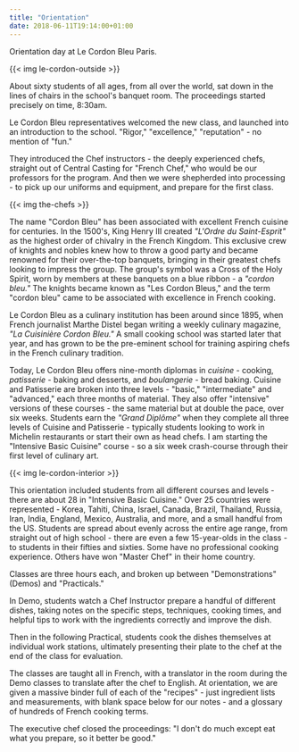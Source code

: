 ```yaml
---
title: "Orientation"
date: 2018-06-11T19:14:00+01:00
---
```


Orientation day at Le Cordon Bleu Paris.

{{< img le-cordon-outside >}}

About sixty students of all ages, from all over the world, sat down in the lines of chairs in the school's banquet room. The proceedings started precisely on time, 8:30am. 

Le Cordon Bleu representatives welcomed the new class, and launched into an introduction to the school. "Rigor," "excellence," "reputation" - no mention of "fun."

They introduced the Chef instructors - the deeply experienced chefs, straight out of Central Casting for "French Chef," who would be our professors for the program. And then we were shepherded into processing - to pick up our uniforms and equipment, and prepare for the first class.

{{< img the-chefs >}}

The name "Cordon Bleu" has been associated with excellent French cuisine for centuries. In the 1500's, King Henry III created _"L'Ordre du Saint-Esprit"_ as the highest order of chivalry in the French Kingdom. This exclusive crew of knights and nobles knew how to throw a good party and became renowned for their over-the-top banquets, bringing in their greatest chefs looking to impress the group. The group's symbol was a Cross of the Holy Spirit, worn by members at these banquets on a blue ribbon - a _"cordon bleu."_ The knights became known as "Les Cordon Bleus," and the term "cordon bleu" came to be associated with excellence in French cooking.

Le Cordon Bleu as a culinary institution has been around since 1895, when French journalist Marthe Distel began writing a weekly culinary magazine, _"La Cuisinière Cordon Bleu."_ A small cooking school was started later that year, and has grown to be the pre-eminent school for training aspiring chefs in the French culinary tradition.

Today, Le Cordon Bleu offers nine-month diplomas in _cuisine_ - cooking, _patisserie_ - baking and desserts, and _boulangerie_ - bread baking. Cuisine and Patisserie are broken into three levels - "basic," "intermediate" and "advanced," each three months of material. They also offer "intensive" versions of these courses - the same material but at double the pace, over six weeks. Students earn the _"Grand Diplôme"_ when they complete all three levels of Cuisine and Patisserie - typically students looking to work in Michelin restaurants or start their own as head chefs. I am starting the "Intensive Basic Cuisine" course - so a six week crash-course through their first level of culinary art.

{{< img le-cordon-interior >}}

This orientation included students from all different courses and levels - there are about 28 in "Intensive Basic Cuisine." Over 25 countries were represented - Korea, Tahiti, China, Israel, Canada, Brazil, Thailand, Russia, Iran, India, England, Mexico, Australia, and more, and a small handful from the US. Students are spread about evenly across the entire age range, from straight out of high school - there are even a few 15-year-olds in the class - to students in their fifties and sixties. Some have no professional cooking experience. Others have won "Master Chef" in their home country.

Classes are three hours each, and broken up between "Demonstrations" (Demos) and "Practicals." 

In Demo, students watch a Chef Instructor prepare a handful of different dishes, taking notes on the specific steps, techniques, cooking times, and helpful tips to work with the ingredients correctly and improve the dish. 

Then in the following Practical, students cook the dishes themselves at individual work stations, ultimately presenting their plate to the chef at the end of the class for evaluation. 

The classes are taught all in French, with a translator in the room during the Demo classes to translate after the chef to English. At orientation, we are given a massive binder full of each of the "recipes" - just ingredient lists and measurements, with blank space below for our notes - and a glossary of hundreds of French cooking terms.

The executive chef closed the proceedings: "I don't do much except eat what you prepare, so it better be good."


